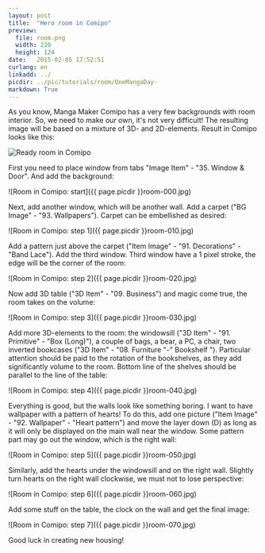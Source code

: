 ```yaml
---
layout: post
title:  "Hero room in Comipo"
preview: 
  file: room.png
  width: 220
  height: 124
date:   2015-02-05 17:52:51
curlang: en
linkadd: ../
picdir: ../pic/tutorials/room/OneMangaDay-
markdown: True
---
```


As you know, Manga Maker Comipo has a very few backgrounds with room interior. So, we need to make our own, it's not very difficult! The resulting image will be based on a mixture of 3D- and 2D-elements. Result in Comipo looks like this:

<img src="{{ page.picdir }}Comipo-room-ready.png" alt="Ready room in Comipo" class="imgshad">

First you need to place window from tabs "Image Item" - "35. Window & Door". And add the background:

![Room in Comipo: start]({{ page.picdir }}room-000.jpg)

Next, add another window, which will be another wall. Add a carpet ("BG Image" - "93. Wallpapers"). Carpet can be embellished as desired:

![Room in Comipo: step 1]({{ page.picdir }}room-010.jpg)

Add a pattern just above the carpet ("Item Image" - "91. Decorations" - "Band Lace"). Add the third window. Third window have a 1 pixel stroke, the edge will be the corner of the room:

![Room in Comipo: step 2]({{ page.picdir }}room-020.jpg)

Now add 3D table ("3D Item" - "09. Business") and magic come true, the room takes on the volume:

![Room in Comipo: step 3]({{ page.picdir }}room-030.jpg)

Add more 3D-elements to the room: the windowsill ("3D Item" - "91. Primitive" - "Box (Long)"), a couple of bags, a bear, a PC, a chair, two inverted bookcases ("3D Item" - "08. Furniture "-" Bookshelf "). Particular attention should be paid to the rotation of the bookshelves, as they add significantly volume to the room. Bottom line of the shelves should be parallel to the line of the table:

![Room in Comipo: step 4]({{ page.picdir }}room-040.jpg)

Everything is good, but the walls look like something boring. I want to have wallpaper with a pattern of hearts! To do this, add one picture ("Item Image" - "92. Wallpaper" - "Heart pattern") and move the layer down (D) as long as it will only be displayed on the main wall near the window. Some pattern part may go out the window, which is the right wall:

![Room in Comipo: step 5]({{ page.picdir }}room-050.jpg)

Similarly, add the hearts under the windowsill and on the right wall. Slightly turn hearts on the right wall clockwise, we must not to lose perspective:

![Room in Comipo: step 6]({{ page.picdir }}room-060.jpg)

Add some stuff on the table, the clock on the wall and get the final image:

![Room in Comipo: step 7]({{ page.picdir }}room-070.jpg)

Good luck in creating new housing!
